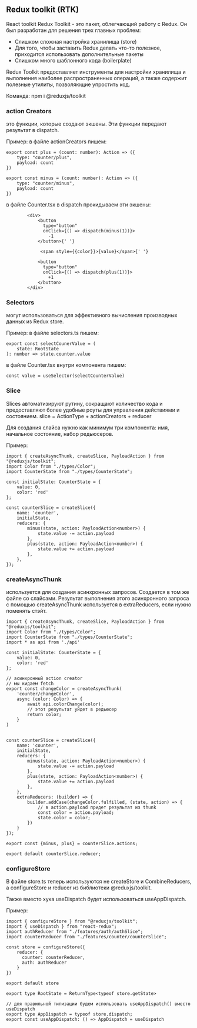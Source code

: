 ## Redux toolkit (RTK)
React toolkit Redux Toolkit - это пакет, облегчающий работу с Redux. Он был разработан для решения трех главных проблем:

- Слишком сложная настройка хранилища (store)  
- Для того, чтобы заставить Redux делать что-то полезное, приходится использовать дополнительные пакеты  
- Слишком много шаблонного кода (boilerplate)

Redux Toolkit предоставляет инструменты для настройки хранилища и выполнения наиболее распространенных операций, а также содержит полезные утилиты, позволяющие упростить код.

Команда: npm i @reduxjs/toolkit

### action Creators
это функции, которые создают экшены. Эти функции передают результат в dispatch.


Пример:
в файле actionCreators пишем:
````
export const plus = (count: number): Action => ({
    type: "counter/plus",
    payload: count
})

export const minus = (count: number): Action => ({
    type: "counter/minus",
    payload: count 
})
````

в файле Counter.tsx в dispatch прокидываем эти экшены:
````
        <div>
            <button 
              type="button" 
              onClick={() => dispatch(minus(1))}>
                -1
            </button>{' '}
            
             <span style={{color}}>{value}</span>{' '}
              
            <button
              type="button" 
              onClick={() => dispatch(plus(1))}>
                +1
            </button>
        </div>
````
### Selectors
могут использоваться для эффективного вычисления производных данных из Redux store.

Пример:
в файле selectors.ts пишем:
````
export const selectCounerValue = (
    state: RootState
): number => state.counter.value
````

в файле Counter.tsx внутри компонента пишем:
````
const value = useSelector(selectCounterValue)
````

### Slice

Slices автоматизируют рутину, сокращают количество кода и предоставляют более удобные роуты для управления действиями и состоянием.
slice = ActionType + actionCreators + reducer

Для создания слайса нужно как минимум три компонента: имя, начальное состояние, набор редьюсеров.

Пример:
````
import { createAsyncThunk, createSlice, PayloadAction } from "@reduxjs/toolkit";
import Color from "./types/Color";
import CounterState from "./types/CounterState";

const initialState: CounterState = {
    value: 0,
    color: 'red'
};

const counterSlice = createSlice({
    name: 'counter',
    initialState,
    reducers: {
        minus(state, action: PayloadAction<number>) {
            state.value -= action.payload
        },
        plus(state, action: PayloadAction<number>) {
            state.value += action.payload
        },
    },
});
````

### createAsyncThunk
используется для создания асинхронных запросов. Создается в том же файле со слайсами. Результат выполнения этого асинхронного запроса с помощью createAsyncThunk используется в extraReducers, если нужно поменять стэйт.

````
import { createAsyncThunk, createSlice, PayloadAction } from "@reduxjs/toolkit";
import Color from "./types/Color";
import CounterState from "./types/CounterState";
import * as api from './api'

const initialState: CounterState = {
    value: 0,
    color: 'red'
};

// асинхронный action creator
// мы кидаем fetch
export const changeColor = createAsyncThunk(
    'counter/changeColor',
    async (color: Color) => {
        await api.colorChange(color);
        // этот результат уйдет в редьюсер
        return color;
    }
)


const counterSlice = createSlice({
    name: 'counter',
    initialState,
    reducers: {
        minus(state, action: PayloadAction<number>) {
            state.value -= action.payload
        },
        plus(state, action: PayloadAction<number>) {
            state.value += action.payload
        },
    },
    extraReducers: (builder) => {
        builder.addCase(changeColor.fulfilled, (state, action) => {
            // в action.payload придет результат из thunk 
            const color = action.payload;
            state.color = color;
        })
    }
});

export const {minus, plus} = counterSlice.actions;

export default counterSlice.reducer;
````
### configureStore
В файле store.ts теперь используются не createStore и CombineReducers, а configureStore и reducer из библиотеки @reduxjs/toolkit.

Также вместо хука useDispatch будет использоваться useAppDispatch.

Пример:
````
import { configureStore } from "@reduxjs/toolkit";
import { useDispatch } from "react-redux";
import authReducer from "./features/auth/authSlice";
import counterReducer from "./features/counter/counterSlice";

const store = configureStore({
    reducer: {
      counter: counterReducer,
      auth: authReducer
    }
})

export default store

export type RootState = ReturnType<typeof store.getState>

// для правильной типизации будем использовать useAppDispatch() вместо useDispatch
export type AppDispatch = typeof store.dispatch;
export const useAppDispatch: () => AppDispatch = useDispatch
````

